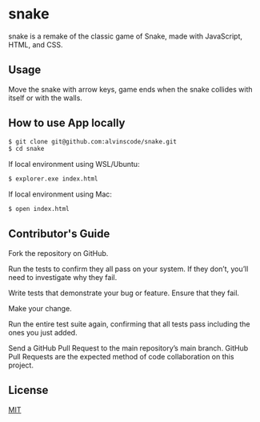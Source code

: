 # snake

snake is a remake of the classic game of Snake, made with JavaScript, HTML, and CSS.

## Usage

Move the snake with arrow keys, game ends when the snake collides with itself or with the walls.

## How to use App locally

```bash
$ git clone git@github.com:alvinscode/snake.git
$ cd snake
```

If local environment using WSL/Ubuntu:

```bash
$ explorer.exe index.html
```

If local environment using Mac:

```bash
$ open index.html
```

## Contributor's Guide

Fork the repository on GitHub.

Run the tests to confirm they all pass on your system. If they don’t, you’ll need to investigate why they fail.

Write tests that demonstrate your bug or feature. Ensure that they fail.

Make your change.

Run the entire test suite again, confirming that all tests pass including the ones you just added.

Send a GitHub Pull Request to the main repository’s main branch. GitHub Pull Requests are the expected method of code collaboration on this project.

## License

[MIT](https://choosealicense.com/licenses/mit/)